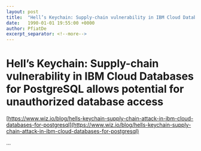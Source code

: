 ```yaml
---
layout: post
title:  "Hell’s Keychain: Supply-chain vulnerability in IBM Cloud Databases for PostgreSQL allows potential for unauthorized database access"
date:   1990-01-01 19:55:00 +0000
author: PfiatDe
excerpt_separator: <!--more-->
---
```


# Hell’s Keychain: Supply-chain vulnerability in IBM Cloud Databases for PostgreSQL allows potential for unauthorized database access

[https://www.wiz.io/blog/hells-keychain-supply-chain-attack-in-ibm-cloud-databases-for-postgresql](https://www.wiz.io/blog/hells-keychain-supply-chain-attack-in-ibm-cloud-databases-for-postgresql)

...
<!--more-->
